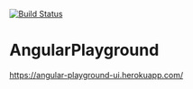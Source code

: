 
[![Build Status](https://travis-ci.org/andersonleite/angular-playground.svg?branch=master)](https://travis-ci.org/andersonleite/angular-playground)

# AngularPlayground
https://angular-playground-ui.herokuapp.com/
